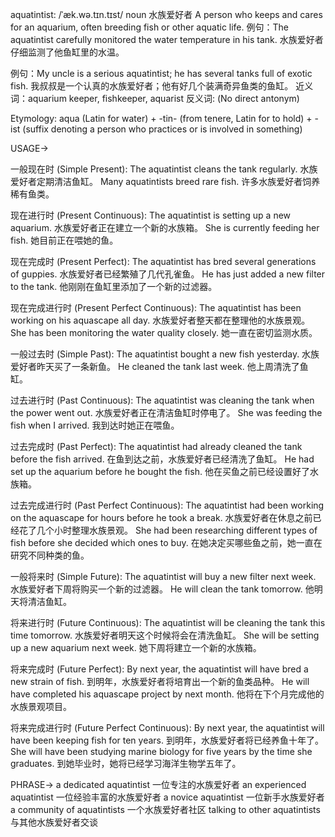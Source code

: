 aquatintist: /ˈæk.wə.tɪn.tɪst/
noun
水族爱好者
A person who keeps and cares for an aquarium, often breeding fish or other aquatic life.
例句：The aquatintist carefully monitored the water temperature in his tank.  水族爱好者仔细监测了他鱼缸里的水温。

例句：My uncle is a serious aquatintist; he has several tanks full of exotic fish. 我叔叔是一个认真的水族爱好者；他有好几个装满奇异鱼类的鱼缸。
近义词：aquarium keeper, fishkeeper, aquarist
反义词: (No direct antonym)

Etymology: aqua (Latin for water) + -tin- (from tenere, Latin for to hold) + -ist (suffix denoting a person who practices or is involved in something)


USAGE->

一般现在时 (Simple Present):
The aquatintist cleans the tank regularly.  水族爱好者定期清洁鱼缸。
Many aquatintists breed rare fish. 许多水族爱好者饲养稀有鱼类。

现在进行时 (Present Continuous):
The aquatintist is setting up a new aquarium. 水族爱好者正在建立一个新的水族箱。
She is currently feeding her fish. 她目前正在喂她的鱼。

现在完成时 (Present Perfect):
The aquatintist has bred several generations of guppies. 水族爱好者已经繁殖了几代孔雀鱼。
He has just added a new filter to the tank. 他刚刚在鱼缸里添加了一个新的过滤器。


现在完成进行时 (Present Perfect Continuous):
The aquatintist has been working on his aquascape all day. 水族爱好者整天都在整理他的水族景观。
She has been monitoring the water quality closely. 她一直在密切监测水质。

一般过去时 (Simple Past):
The aquatintist bought a new fish yesterday. 水族爱好者昨天买了一条新鱼。
He cleaned the tank last week. 他上周清洗了鱼缸。

过去进行时 (Past Continuous):
The aquatintist was cleaning the tank when the power went out. 水族爱好者正在清洁鱼缸时停电了。
She was feeding the fish when I arrived. 我到达时她正在喂鱼。

过去完成时 (Past Perfect):
The aquatintist had already cleaned the tank before the fish arrived. 在鱼到达之前，水族爱好者已经清洗了鱼缸。
He had set up the aquarium before he bought the fish. 他在买鱼之前已经设置好了水族箱。

过去完成进行时 (Past Perfect Continuous):
The aquatintist had been working on the aquascape for hours before he took a break. 水族爱好者在休息之前已经花了几个小时整理水族景观。
She had been researching different types of fish before she decided which ones to buy.  在她决定买哪些鱼之前，她一直在研究不同种类的鱼。

一般将来时 (Simple Future):
The aquatintist will buy a new filter next week. 水族爱好者下周将购买一个新的过滤器。
He will clean the tank tomorrow. 他明天将清洁鱼缸。


将来进行时 (Future Continuous):
The aquatintist will be cleaning the tank this time tomorrow. 水族爱好者明天这个时候将会在清洗鱼缸。
She will be setting up a new aquarium next week. 她下周将建立一个新的水族箱。

将来完成时 (Future Perfect):
By next year, the aquatintist will have bred a new strain of fish. 到明年，水族爱好者将培育出一个新的鱼类品种。
He will have completed his aquascape project by next month. 他将在下个月完成他的水族景观项目。

将来完成进行时 (Future Perfect Continuous):
By next year, the aquatintist will have been keeping fish for ten years. 到明年，水族爱好者将已经养鱼十年了。
She will have been studying marine biology for five years by the time she graduates. 到她毕业时，她将已经学习海洋生物学五年了。


PHRASE->
a dedicated aquatintist  一位专注的水族爱好者
an experienced aquatintist 一位经验丰富的水族爱好者
a novice aquatintist  一位新手水族爱好者
a community of aquatintists  一个水族爱好者社区
talking to other aquatintists  与其他水族爱好者交谈
